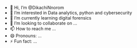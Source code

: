- 👋 Hi, I’m @DikachiNnorom
- 👀 I’m interested in Data analytics, python and cybersecurity
- 🌱 I’m currently learning digital forensics
- 💞️ I’m looking to collaborate on ...
- 📫 How to reach me ...
- 😄 Pronouns: ...
- ⚡ Fun fact: ...

<!---
DikachiNnorom/DikachiNnorom is a ✨ special ✨ repository because its `README.md` (this file) appears on your GitHub profile.
You can click the Preview link to take a look at your changes.
--->
